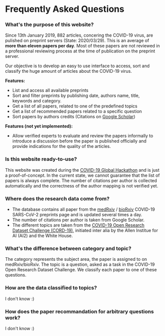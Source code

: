 # Frequently Asked Questions

### What's the purpose of this website?
Since 13th January 2019, 882 articles, concering the COVID-19 virus, are pulished on preprint servers (State: 2020/03/29).
This is an average of **more than eleven papers per day**. Most of these papers are not reviewed in a professional
reviewing process at the time of publication on the preprint server.

Our objective is to develop an easy to use interface to access, sort and classify the huge amount of articles about the 
COVID-19 virus.

**Features:**

- List and access all available preprints
- Sort and filter preprints by publishing date, authors name, title, keywords and category.
- Get a list of all papers, related to one of the predefined topics
- Get a list of recommended papers related to a specific question
- Sort papers by authors credits (Citations on [Google Scholar](https://scholar.google.com))

**Features (not yet implemented):**
- Allow verified experts to evaluate and review the papers informally to introduce a discussion before the paper is 
published officially and provide indications for the quality of the articles.

### Is this website ready-to-use?

This website was created during the [COVID-19 Global Hackathon](https://covid-global-hackathon.devpost.com) and is just 
a proof-of-concept.
In the current state, we cannot guarantee that the list of papers is always complete.
The number of citations per author is collected automatically and the correctness of the author mapping is not verified yet.

### Where does the research data come from?

- The database contains all paper from the [medRxiv](https://connect.medrxiv.org/relate/content/181) /
[bioRxiv](https://connect.biorxiv.org/relate/content/181) COVID-19 SARS-CoV-2 preprints page and is updated several
times a day.
- The number of citations per author is taken from Google Scholar.
- The different topics are taken from the
[COVID-19 Open Research Dataset Challenge (CORD-19)](https://www.kaggle.com/allen-institute-for-ai/CORD-19-research-challenge/tasks),
initiated inter alia by the Allen Institue for AI (AI2) and the White House.

### What's the difference between __category__ and __topic__?

The category represents the subject area, the paper is assigned to on medRxiv/bioRxiv. 
The topic is a question, asked as a task in the COVID-19 Open Research Dataset Challenge. We classify each paper
to one of these questions.

### How are the data classified to topics?

I don't know :)

### How does the paper recommandation for arbitrary questions work?

I don't know :)